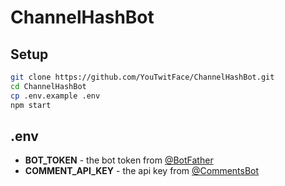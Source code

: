 # ChannelHashBot

## Setup

```bash
git clone https://github.com/YouTwitFace/ChannelHashBot.git
cd ChannelHashBot
cp .env.example .env
npm start
```

## .env

- **BOT_TOKEN** - the bot token from [@BotFather](https://t.me/BotFather)
- **COMMENT_API_KEY** - the api key from [@CommentsBot](https://t.me/CommentsBot)
